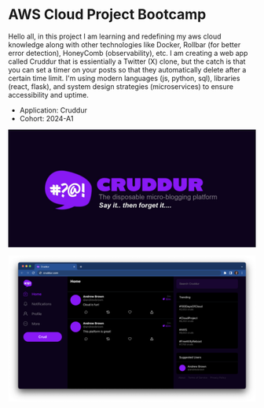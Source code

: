 # AWS Cloud Project Bootcamp

Hello all, in this project I am learning and redefining my aws cloud knowledge along with other technologies like Docker, Rollbar (for better error detection), HoneyComb (observability), etc. I am creating a web app called Cruddur that is essientially a Twitter (X) clone, but the catch is that you can set a timer on your posts so that they automatically delete after a certain time limit. I'm using modern languages (js, python, sql), libraries (react, flask), and system design strategies (microservices) to ensure accessibility and uptime. 

- Application: Cruddur
- Cohort: 2024-A1

![Cruddur Graphic](_docs/assets/cruddur-banner.jpg)

![Cruddur Screenshot](_docs/assets/cruddur-screenshot.png)



